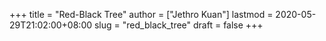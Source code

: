 +++
title = "Red-Black Tree"
author = ["Jethro Kuan"]
lastmod = 2020-05-29T21:02:00+08:00
slug = "red_black_tree"
draft = false
+++
